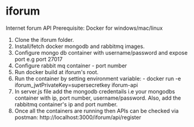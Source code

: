 # iforum
Internet forum API
Prerequisite: Docker for windows/mac/linux

1) Clone the iforum folder.
2) Install/fetch docker mongodb and rabbitmq images.
3) Configure mongo db container with username/password and expose port e.g port 27017
4) Configure rabbit mq container -  port number
5) Run docker build at iforum's root.
6) Run the container by setting environment variable: -
    docker run -e iforum_jwtPrivateKey=supersecretkey iforum-api
7) In server.js file add the mongodb credentails i.e your mongodbs container with ip, port number, username/password.
   Also, add the rabbitmq container's ip and port number.
8) Once all the containers are running then APIs can be checked via postman:
   http://localhost:3000/iforum/api/register

